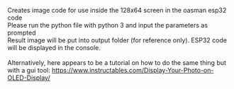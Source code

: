 Creates image code for use inside the 128x64 screen in the oasman esp32 code<br>
Please run the python file with python 3 and input the parameters as prompted<br>
Result image will be put into output folder (for reference only). ESP32 code will be displayed in the console.<br>
<br>
Alternatively, here appears to be a tutorial on how to do the same thing but with a gui tool: https://www.instructables.com/Display-Your-Photo-on-OLED-Display/ 
